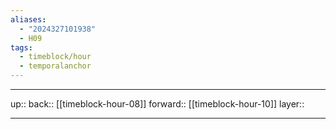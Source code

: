 ```yaml
---
aliases:
  - "2024327101938"
  - H09
tags:
  - timeblock/hour
  - temporalanchor
---
```




***

up:: 
back:: [[timeblock-hour-08]]
forward:: [[timeblock-hour-10]]
layer:: 

***

